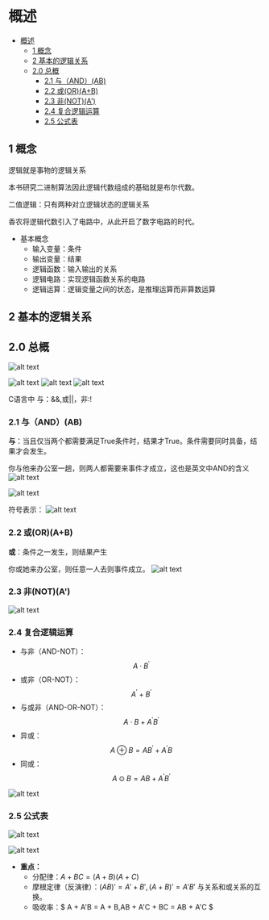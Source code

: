 # 概述

<!-- @import "[TOC]" {cmd="toc" depthFrom=1 depthTo=6 orderedList=false} -->

<!-- code_chunk_output -->

- [概述](#概述)
  - [1 概念](#1-概念)
  - [2 基本的逻辑关系](#2-基本的逻辑关系)
  - [2.0 总概](#20-总概)
    - [2.1 与（AND）(AB)](#21-与andab)
    - [2.2 或(OR)(A+B)](#22-或orab)
    - [2.3 非(NOT)(A')](#23-非nota)
    - [2.4 复合逻辑运算](#24-复合逻辑运算)
    - [2.5 公式表](#25-公式表)

<!-- /code_chunk_output -->


## 1 概念

逻辑就是事物的逻辑关系

本书研究二进制算法因此逻辑代数组成的基础就是布尔代数。

二值逻辑：只有两种对立逻辑状态的逻辑关系

香农将逻辑代数引入了电路中，从此开启了数字电路的时代。



- 基本概念
  - 输入变量：条件
  - 输出变量：结果
  - 逻辑函数：输入输出的关系
  - 逻辑电路：实现逻辑函数关系的电路
  - 逻辑运算：逻辑变量之间的状态，是推理运算而非算数运算


## 2 基本的逻辑关系

## 2.0 总概

![alt text](image.png)

![alt text](image-5.png)
![alt text](image-8.png)
![alt text](image-9.png)

C语言中
与：&&,或||，非:!

### 2.1 与（AND）(AB)

**与**：当且仅当两个都需要满足True条件时，结果才True。条件需要同时具备，结果才会发生。

你与他来办公室一趟，则两人都需要来事件才成立，这也是英文中AND的含义
![alt text](image-2.png)

![alt text](image-3.png)

符号表示：
![alt text](image-4.png)

### 2.2 或(OR)(A+B)

**或**：条件之一发生，则结果产生

你或她来办公室，则任意一人去则事件成立。
![alt text](image-6.png)

### 2.3 非(NOT)(A')

![alt text](image-7.png)


### 2.4 复合逻辑运算


- 与非（AND-NOT）：$$A\cdot B^{\prime}$$
- 或非（OR-NOT）：$$A^{\prime}+B^{\prime}$$
- 与或非（AND-OR-NOT）：$$A\cdot B+A^{\prime}B^{\prime}$$
- 异或：$$A\oplus B=AB^{\prime}+A^{\prime}B$$
- 同或：$$A\odot B=AB+A^{\prime}B^{\prime}$$

![alt text](image-10.png)


### 2.5 公式表

![alt text](image-11.png)

![alt text](image-12.png)

- **重点：**
  - 分配律：$A + BC = (A+B)(A+C)$
  - 摩根定律（反演律）：$(AB)' = A'+B',(A+B)' = A'B'$ 与关系和或关系的互换。
  - 吸收率：$ A + A'B = A + B,AB + A'C + BC = AB + A'C $